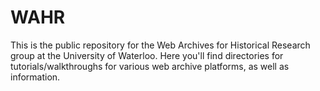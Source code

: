 # WAHR
This is the public repository for the Web Archives for Historical Research group at the University of Waterloo. Here you'll find directories for tutorials/walkthroughs for various web archive platforms, as well as information.
